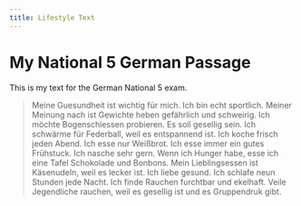 ```yaml
---
title: Lifestyle Text
---
```


# My National 5 German Passage

This is my text for the German National 5 exam.

> Meine Guesundheit ist wichtig für mich. Ich bin echt sportlich. Meiner Meinung nach ist Gewichte heben gefährlich und schweirig. Ich möchte Bogenschiessen probieren. Es soll gesellig sein. Ich schwärme für Federball, weil es entspannend ist. Ich koche frisch jeden Abend. Ich esse nur Weißbrot. Ich esse immer ein gutes Frühstuck. Ich nasche sehr gern. Wenn ich Hunger habe, esse ich eine Tafel Schokolade und Bonbons. Mein Lieblingsessen ist KäsenudeIn, weil es lecker ist. Ich liebe gesund. Ich schlafe neun Stunden jede Nacht. Ich finde Rauchen furchtbar und ekelhaft. Veile Jegendliche rauchen, weil es gesellig ist und es Gruppendruk gibt.